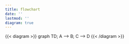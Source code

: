 ```yaml
---
title: flowchart
date: ''
lastmod: ''
diagram: true
---
```


{{< diagram >}}
graph TD;
    A --> B;
    C --> D
{{< /diagram >}}